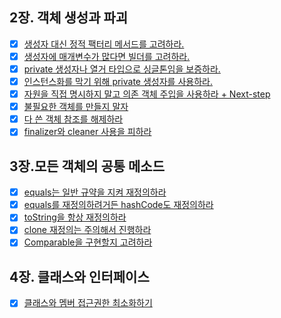 ## 2장. 객체 생성과 파괴
- [x] [생성자 대신 정적 팩터리 메서드를 고려하라.](2장/Item01/생성자_대신_정적_팩터리_메서드를_고려하라.md)
- [x] [생성자에 매개변수가 많다면 빌더를 고려하라.](2장/Item02/생성자_매개변수가_많은_경우에_빌더_사용을_고려해_볼_것.md)
- [x] [private 생성자나 열거 타입으로 싱글톤임을 보증하라.](2장/item03/private_생성자나_열거_타입으로_싱글턴임을_보증하라.md)
- [x] [인스턴스화를 막기 위해 private 생성자를 사용하라.](2장/item04/private_생성자로_noninstantiability를_강제할_것.md)
- [x] [자원을 직접 명시하지 말고 의존 객체 주입을 사용하라 + Next-step ](2장/Item05/자원을_직접_명시하지_말고_의존_객체_주입을_사용하라.md)
- [x] [불필요한 객체를 만들지 말자](2장/Item06/불필요한_객체를_만들지_말자.md)
- [x] [다 쓴 객체 참조를 해제하라](2장/Item07/다_쓴_객체_참조를_해제하라.md)
- [x] [finalizer와 cleaner 사용을 피하라](2장/Item08/finalizer와_cleaner_사용을_피하라.md)
## 3장.모든 객체의 공통 메소드
- [x] [equals는 일반 규약을 지켜 재정의하라](3장/Item10/equals는_일반_규약을_지켜_재정의하라.md)
- [x] [equals를 재정의하려거든 hashCode도 재정의하라](3장/Item11/equals를_재정의하려거든_hashCode도_재정의하라.md)
- [x] [toString을 항상 재정의하라](3장/Item12/toString을_항상_재정의하라.md)
- [x] [clone 재정의는 주의해서 진행하라](3장/Item13/clone_재정의는_주의해서_진행하라.md)
- [x] [Comparable을 구현할지 고려하라](3장/Item14/Comparable을_구현할지_고려하라.md)
## 4장. 클래스와 인터페이스
- [x] [클래스와 멤버 접근권한 최소화하기](4장/클래스와_멤버_접근권한_최소화하기.md)